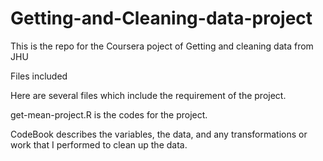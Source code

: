 # Getting-and-Cleaning-data-project
This is the repo for the Coursera poject of Getting and cleaning data from JHU

Files included

Here are several files which include the requirement of the project.

get-mean-project.R is the codes for the project.

CodeBook describes the variables, the data, and any transformations or work that I performed to clean up the data.
